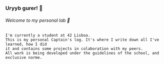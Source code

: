 ### Uryyb gurer! 👋

###### Welcome to my personal lab 🔬
```
I'm currently a student at 42 Lisboa.
This is my personal Captain's log. It's where I write down all I've learned, how I did   
it and contains some projects in colaboration with my peers.  
All work is being developed under the guidelines of the school, and exclusive norme.  
```
